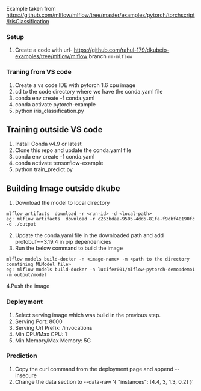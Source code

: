 Example taken from https://github.com/mlflow/mlflow/tree/master/examples/pytorch/torchscript/IrisClassification

### Setup
1. Create a code with url- https://github.com/rahul-179/dkubeio-examples/tree/mlflow/mlflow branch `rm-mlflow`

### Traning from VS code
1. Create a vs code IDE with pytorch 1.6 cpu image
2. cd to the code directory where we have the conda.yaml file
3. conda env create -f conda.yaml
4. conda activate pytorch-example
5. python iris_classification.py

## Training outside VS code
1. Install Conda v4.9 or latest
2. Clone this repo and update the conda.yaml file
3. conda env create -f conda.yaml
4. conda activate tensorflow-example
5. python train_predict.py

## Building Image outside dkube
1. Download the model to local directory
```
mlflow artifacts  download -r <run-id> -d <local-path>
eg: mlflow artifacts  download -r c263bdaa-9505-4dd5-81fa-f9dbf40190fc -d ./output
```
2. Update the conda.yaml file in the downloaded path and add protobuf==3.19.4 in pip dependenicies
3. Run the below command to build the image
```
mlflow models build-docker -n <image-name> -m <path to the directory conatining MLModel file>
eg: mlflow models build-docker -n lucifer001/mlflow-pytorch-demo:demo1 -m output/model
```
4.Push the image

### Deployment
1. Select serving image which was build in the previous step.
2. Serving Port: 8000
3. Serving Url Prefix: /invocations
4. Min CPU/Max CPU: 1
5. Min Memory/Max Memory: 5G

### Prediction
1. Copy the curl command from the deployment page and append --insecure
2. Change the data section to
--data-raw '{ "instances": [4.4, 3, 1.3, 0.2] }'
